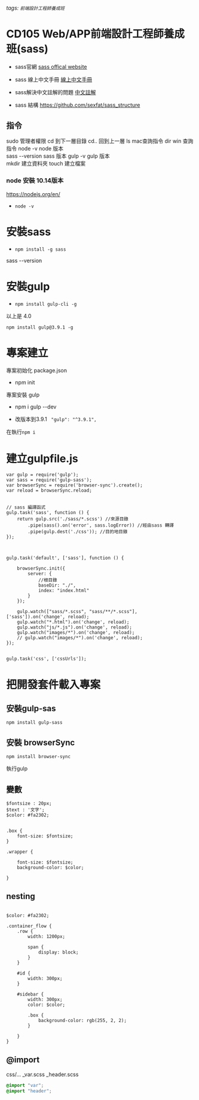 ###### tags: `前端設計工程師養成班`
# CD105 Web/APP前端設計工程師養成班(sass)


- sass官網
[sass offical website](http://sass-lang.com/) 

- sass 線上中文手冊 
[線上中文手冊](http://sass.bootcss.com/docs/sass-reference/)

- sass解決中文註解的問題
[中文註解](http://jsnwork.kiiuo.com/archives/1723/sass-scss-compass-susy2-ruby-%E8%A7%A3%E6%B1%BA%E4%B8%AD%E6%96%87%E8%A8%BB%E8%A7%A3%E7%99%BC%E7%94%9F%E9%8C%AF%E8%AA%A4)

- sass  結構
https://github.com/sexfat/sass_structure

## 指令

sudo 管理者權限
cd 到下一層目錄
cd.. 回到上一層
ls    mac查詢指令 
dir   win 查詢指令
node -v  node 版本  
sass --version  sass 版本
gulp -v  gulp 版本  
mkdir 建立資料夾
touch 建立檔案

### node 安裝 10.14版本
https://nodejs.org/en/

- `node -v`

# 安裝sass
- `npm install -g sass`

sass --version


# 安裝gulp

- `npm install gulp-cli -g`

以上是 4.0

`npm install gulp@3.9.1 -g`



# 專案建立

專案初始化 package.json
- npm init

專案安裝 gulp
- npm i gulp --dev

- 改版本到3.9.1
` "gulp": "^3.9.1",`

在執行`npm i`



# 建立gulpfile.js


```jsx=
var gulp = require('gulp');
var sass = require('gulp-sass');
var browserSync = require('browser-sync').create();
var reload = browserSync.reload;


// sass 編譯函式
gulp.task('sass', function () {
    return gulp.src('./sass/*.scss') //來源目錄
        .pipe(sass().on('error', sass.logError)) //經由sass 轉譯
        .pipe(gulp.dest('./css')); //目的地目錄
});



gulp.task('default', ['sass'], function () {

    browserSync.init({
        server: {
            //根目錄
            baseDir: "./",
            index: "index.html"
        }
    });

    gulp.watch(["sass/*.scss", "sass/**/*.scss"], ['sass']).on('change', reload);
    gulp.watch("*.html").on('change', reload);
    gulp.watch("js/*.js").on('change', reload);
    gulp.watch("images/*").on('change', reload);
    // gulp.watch("images/*").on('change', reload);
});


gulp.task('css', ['cssUrls']);
```


# 把開發套件載入專案


## 安裝gulp-sas

`npm install gulp-sass`

## 安裝 browserSync

`npm install browser-sync`



執行gulp




## 變數 

```css=
$fontsize : 20px;
$text : '文字';
$color: #fa2302;


.box {
    font-size: $fontsize;
}

.wrapper {

    font-size: $fontsize;
    background-color: $color;

}
```


##  nesting

```css=

$color: #fa2302;

.container_flow {
    .row {
        width: 1200px;

        span {
            display: block;
        }
    }

    #id {
        width: 300px;
    }

    #sidebar {
        width: 300px;
        color: $color;

        .box {
            background-color: rgb(255, 2, 2);
        }

    }
}
```



## @import

css/...
_var.scss
_header.scss


```css
@import "var";
@import "header";
```